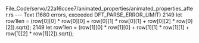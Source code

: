 File_Code/servo/22a16ccee7/animated_properties/animated_properties_after.rs --- Text (1680 errors, exceeded DFT_PARSE_ERROR_LIMIT)
2149     let row1len = (row[0][0] * row[0][0] + row[0][1] * row[0][1] + row[0][2] * row[0][2]).sqrt();                                                       2149     let row1len = (row[1][0] * row[1][0] + row[1][1] * row[1][1] + row[1][2] * row[1][2]).sqrt();

